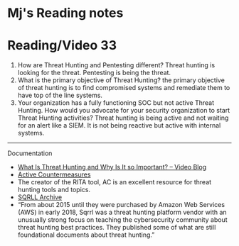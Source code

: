 # Mj's Reading notes 

# Reading/Video 33

1. How are Threat Hunting and Pentesting different? Threat hunting is looking for the threat. Pentesting is being the threat. 
2. What is the primary objective of Threat Hunting? the primary objective of threat hunting is to find compromised systems and remediate them to have top of the line systems. 
3. Your organization has a fully functioning SOC but not active Threat Hunting. How would you advocate for your security organization to start Threat Hunting activities? Threat hunting is being active and not waiting for an alert like a SIEM. It is not being reactive but active with internal systems. 
--- 
Documentation
- [What Is Threat Hunting and Why Is It so Important? – Video Blog](https://www.activecountermeasures.com/what-is-threat-hunting-and-why-is-it-so-important-video-blog/)
- [Active Countermeasures](https://www.activecountermeasures.com/)
- The creator of the RITA tool, AC is an excellent resource for threat hunting tools and topics.
- [SQRLL Archive](https://www.threathunting.net/sqrrl-archive)
- “From about 2015 until they were purchased by Amazon Web Services (AWS) in early 2018, Sqrrl was a threat hunting platform vendor with an unusually strong focus on teaching the cybersecurity community about threat hunting best practices. They published some of what are still foundational documents about threat hunting.”